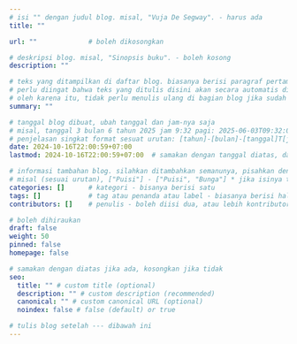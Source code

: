 ```yaml
---
# isi "" dengan judul blog. misal, "Vuja De Segway". - harus ada
title: ""

url: ""             # boleh dikosongkan

# deskripsi blog. misal, "Sinopsis buku". - boleh kosong
description: ""

# teks yang ditampilkan di daftar blog. biasanya berisi paragraf pertama blog yang ingin ditulis
# perlu diingat bahwa teks yang ditulis disini akan secara automatis ditulis ulang di blog-nya.
# oleh karena itu, tidak perlu menulis ulang di bagian blog jika sudah ditulis disini.
summary: ""

# tanggal blog dibuat, ubah tanggal dan jam-nya saja
# misal, tanggal 3 bulan 6 tahun 2025 jam 9:32 pagi: 2025-06-03T09:32:00+07:00
# penjelasan singkat format sesuat urutan: [tahun]-[bulan]-[tanggal]T[jam]:[menit]:[detik]+[format jam dunia * tidak perlu diubah]
date: 2024-10-16T22:00:59+07:00
lastmod: 2024-10-16T22:00:59+07:00  # samakan dengan tanggal diatas, dan ubah jika blog sudah diedit jika perlu

# informasi tambahan blog. silahkan ditambahkan semanunya, pisahkan dengan koma jika isinya banyak
# misal (sesuai urutan), ["Puisi"] - ["Puisi", "Bunga"] * jika isinya tentang bunga. dan ["Rauzatul Zahra"]
categories: []      # kategori - bisanya berisi satu
tags: []            # tag atau penanda atau label - biasanya berisi hal-hal yang berkaitan dengan isi blog
contributors: []    # penulis - boleh diisi dua, atau lebih kontributor jika berkolaborasi

# boleh dihiraukan
draft: false
weight: 50
pinned: false
homepage: false

# samakan dengan diatas jika ada, kosongkan jika tidak
seo:
  title: "" # custom title (optional)
  description: "" # custom description (recommended)
  canonical: "" # custom canonical URL (optional)
  noindex: false # false (default) or true

# tulis blog setelah --- dibawah ini
---
```

